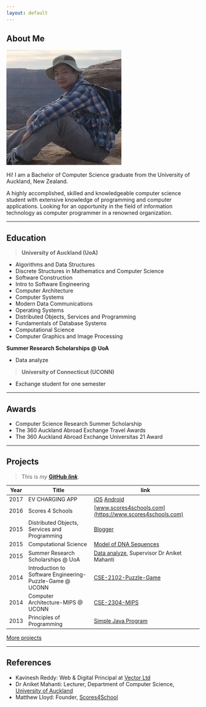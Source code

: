 ```yaml
---
layout: default
---
```


## About Me

<img class="profile-picture" src="me.webp">

Hi! I am a Bachelor of Computer Science graduate from the University of Auckland, New Zealand.

A highly accomplished, skilled and knowledgeable computer science student with extensive knowledge of programming and computer applications.
Looking for an opportunity in the field of information technology as computer programmer in a renowned organization.

---

## Education

>**University of Auckland (UoA)**

* Algorithms and Data Structures
* Discrete Structures in Mathematics and Computer Science
* Software Construction
* Intro to Software Engineering
* Computer Architecture
* Computer Systems
* Modern Data Communications
* Operating Systems
* Distributed Objects, Services and Programming
* Fundamentals of Database Systems
* Computational Science
* Computer Graphics and Image Processing

**Summer Research Scholarships @ UoA**

* Data analyze

>**University of Connecticut (UCONN)**

* Exchange student for one semester

---

## Awards
* Computer Science Research Summer Scholarship
* The 360 Auckland Abroad Exchange Travel Awards
* The 360 Auckland Abroad Exchange Universitas 21 Award

---

## Projects

>This is *my* **[GitHub *link*](https://github.com/hche608)**.

Year | Title | link
-----|-------|--------
2017 | EV CHARGING APP  | [iOS](https://itunes.apple.com/us/app/vector-ev-charging/id1165218465?mt=8&uo=4)  [Android](https://play.google.com/store/apps/details?id=com.vector.evcharge&hl=en)
2016 | Scores 4 Schools  | [www.scores4schools.com](https://www.scores4schools.com)
2015 | Distributed Objects, Services and Programming | [Blogger](https://github.com/hche608/CS-335-A2)
2015 | Computational Science | [Model of DNA Sequences](https://github.com/hche608/CS-369)
2015 | Summer Research Scholarships @ UoA | [Data analyze](#), Supervisor Dr Aniket Mahanti
2014 | Introduction to Software Engineering-Puzzle-Game @ UCONN | [CSE-2102-Puzzle-Game](https://github.com/hche608/CSE-2102-Puzzle-Game)
2014 | Computer Architecture-MIPS @ UCONN | [CSE-2304-MIPS](https://github.com/hche608/CSE-2304)
2013 | Principles of Programming | [Simple Java Program](https://github.com/hche608/CS-101)


[More projects](project)

---

## References

* Kavinesh Reddy: Web & Digital Principal at [Vector Ltd](https://www.vector.co.nz/)
* Dr Aniket Mahanti: Lecturer, Department of Computer Science, [University of Auckland](https://www.auckland.ac.nz/en.html)
* Matthew Lloyd: Founder, [Scores4School](https://www.scores4schools.com)

